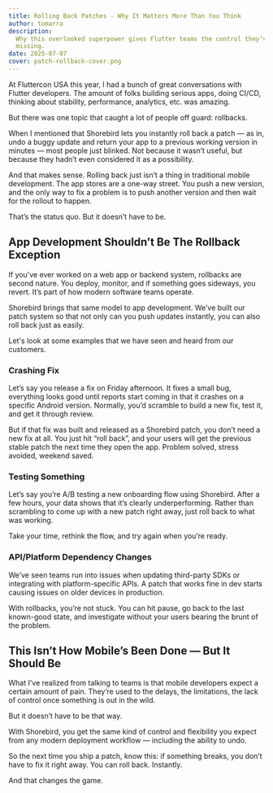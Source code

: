 ```yaml
---
title: Rolling Back Patches - Why It Matters More Than You Think
author: tomarra
description:
  Why this overlooked superpower gives Flutter teams the control they’ve been
  missing.
date: 2025-07-07
cover: patch-rollback-cover.png
---
```


At Fluttercon USA this year, I had a bunch of great conversations with Flutter
developers. The amount of folks building serious apps, doing CI/CD, thinking
about stability, performance, analytics, etc. was amazing.

But there was one topic that caught a lot of people off guard: rollbacks.

When I mentioned that Shorebird lets you instantly roll back a patch — as in,
undo a buggy update and return your app to a previous working version in minutes
— most people just blinked. Not because it wasn’t useful, but because they
hadn’t even considered it as a possibility.

And that makes sense. Rolling back just isn’t a thing in traditional mobile
development. The app stores are a one-way street. You push a new version, and
the only way to fix a problem is to push another version and then wait for the
rollout to happen.

That’s the status quo. But it doesn’t have to be.

## App Development Shouldn’t Be The Rollback Exception

If you’ve ever worked on a web app or backend system, rollbacks are second
nature. You deploy, monitor, and if something goes sideways, you revert. It’s
part of how modern software teams operate.

Shorebird brings that same model to app development. We’ve built our patch
system so that not only can you push updates instantly, you can also roll back
just as easily.

Let's look at some examples that we have seen and heard from our customers.

### Crashing Fix

Let’s say you release a fix on Friday afternoon. It fixes a small bug,
everything looks good until reports start coming in that it crashes on a
specific Android version. Normally, you’d scramble to build a new fix, test it,
and get it through review.

But if that fix was built and released as a Shorebird patch, you don’t need a
new fix at all. You just hit “roll back”, and your users will get the previous
stable patch the next time they open the app. Problem solved, stress avoided,
weekend saved.

### Testing Something

Let’s say you’re A/B testing a new onboarding flow using Shorebird. After a few
hours, your data shows that it’s clearly underperforming. Rather than scrambling
to come up with a new patch right away, just roll back to what was working.

Take your time, rethink the flow, and try again when you’re ready.

### API/Platform Dependency Changes

We’ve seen teams run into issues when updating third-party SDKs or integrating
with platform-specific APIs. A patch that works fine in dev starts causing
issues on older devices in production.

With rollbacks, you’re not stuck. You can hit pause, go back to the last
known-good state, and investigate without your users bearing the brunt of the
problem.

## This Isn’t How Mobile’s Been Done — But It Should Be

What I’ve realized from talking to teams is that mobile developers expect a
certain amount of pain. They’re used to the delays, the limitations, the lack of
control once something is out in the wild.

But it doesn’t have to be that way.

With Shorebird, you get the same kind of control and flexibility you expect from
any modern deployment workflow — including the ability to undo.

So the next time you ship a patch, know this: if something breaks, you don’t
have to fix it right away. You can roll back. Instantly.

And that changes the game.

